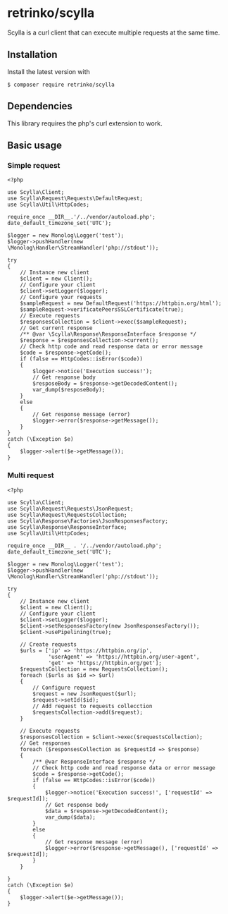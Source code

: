 # retrinko/scylla

Scylla is a curl client that can execute multiple requests at the same time.

##  Installation

Install the latest version with

    $ composer require retrinko/scylla
    
## Dependencies

This library requires the php's curl extension to work.

##  Basic usage

### Simple request

    <?php
    
    use Scylla\Client;
    use Scylla\Request\Requests\DefaultRequest;
    use Scylla\Util\HttpCodes;
    
    require_once __DIR__.'/../vendor/autoload.php';
    date_default_timezone_set('UTC');
    
    $logger = new Monolog\Logger('test');
    $logger->pushHandler(new \Monolog\Handler\StreamHandler('php://stdout'));
    
    try
    {
        // Instance new client
        $client = new Client();
        // Configure your client
        $client->setLogger($logger);
        // Configure your requests
        $sampleRequest = new DefaultRequest('https://httpbin.org/html');
        $sampleRequest->verificatePeersSSLCertificate(true);
        // Execute requests
        $responsesCollection = $client->exec($sampleRequest);
        // Get current response
        /** @var \Scylla\Response\ResponseInterface $response */
        $response = $responsesCollection->current();
        // Check http code and read response data or error message
        $code = $response->getCode();
        if (false == HttpCodes::isError($code))
        {
            $logger->notice('Execution success!');
            // Get response body
            $resposeBody = $response->getDecodedContent();
            var_dump($resposeBody);
        }
        else
        {
            // Get response message (error)
            $logger->error($response->getMessage());
        }
    }
    catch (\Exception $e)
    {
        $logger->alert($e->getMessage());
    }
    
### Multi request
    
    <?php
    
    use Scylla\Client;
    use Scylla\Request\Requests\JsonRequest;
    use Scylla\Request\RequestsCollection;
    use Scylla\Response\Factories\JsonResponsesFactory;
    use Scylla\Response\ResponseInterface;
    use Scylla\Util\HttpCodes;
    
    require_once __DIR__ . '/../vendor/autoload.php';
    date_default_timezone_set('UTC');
    
    $logger = new Monolog\Logger('test');
    $logger->pushHandler(new \Monolog\Handler\StreamHandler('php://stdout'));
    
    try
    {
        // Instance new client
        $client = new Client();
        // Configure your client
        $client->setLogger($logger);
        $client->setResponsesFactory(new JsonResponsesFactory());
        $client->usePipelining(true);
    
        // Create requests
        $urls = ['ip' => 'https://httpbin.org/ip',
                 'userAgent' => 'https://httpbin.org/user-agent',
                 'get' => 'https://httpbin.org/get'];
        $requestsCollection = new RequestsCollection();
        foreach ($urls as $id => $url)
        {
            // Configure request
            $request = new JsonRequest($url);
            $request->setId($id);
            // Add request to requests collecction
            $requestsCollection->add($request);
        }
    
        // Execute requests
        $responsesCollection = $client->exec($requestsCollection);
        // Get responses
        foreach ($responsesCollection as $requestId => $response)
        {
            /** @var ResponseInterface $response */
            // Check http code and read response data or error message
            $code = $response->getCode();
            if (false == HttpCodes::isError($code))
            {
                $logger->notice('Execution success!', ['requestId' => $requestId]);
                // Get response body
                $data = $response->getDecodedContent();
                var_dump($data);
            }
            else
            {
                // Get response message (error)
                $logger->error($response->getMessage(), ['requestId' => $requestId]);
            }
        }
    
    }
    catch (\Exception $e)
    {
        $logger->alert($e->getMessage());
    }

